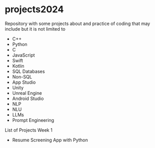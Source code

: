 # projects2024

Repository with some projects about and practice of coding that may include but it is not limited to 

* C++
* Python
* C
* JavaScript
* Swift
* Kotlin
* SQL Databases
* Non-SQL
* App Studio
* Unity
* Unreal Engine
* Android Studio
* NLP
* NLU
* LLMs
* Prompt Engineering

  
List of Projects Week 1

* Resume Screening App with Python
